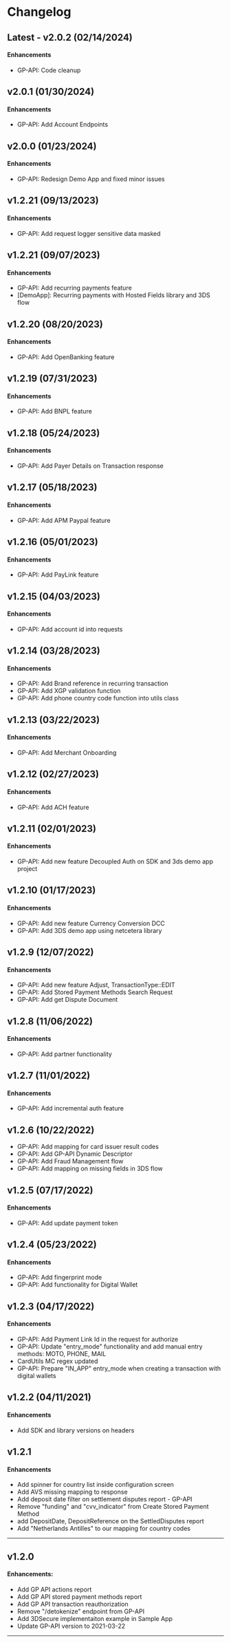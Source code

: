# Changelog

## Latest - v2.0.2 (02/14/2024)

#### Enhancements

- GP-API: Code cleanup

## v2.0.1 (01/30/2024)

#### Enhancements

- GP-API: Add Account Endpoints

## v2.0.0 (01/23/2024)

#### Enhancements

- GP-API: Redesign Demo App and fixed minor issues

## v1.2.21 (09/13/2023)

#### Enhancements

- GP-API: Add request logger sensitive data masked

## v1.2.21 (09/07/2023)

#### Enhancements

- GP-API: Add recurring payments feature
- [DemoApp]: Recurring payments with Hosted Fields library and 3DS flow

## v1.2.20 (08/20/2023)

#### Enhancements

- GP-API: Add OpenBanking feature

## v1.2.19 (07/31/2023)

#### Enhancements

- GP-API: Add BNPL feature

## v1.2.18 (05/24/2023)

#### Enhancements

- GP-API: Add Payer Details on Transaction response

## v1.2.17 (05/18/2023)

#### Enhancements

- GP-API: Add APM Paypal feature

## v1.2.16 (05/01/2023)

#### Enhancements

- GP-API: Add PayLink feature

## v1.2.15 (04/03/2023)

#### Enhancements

- GP-API: Add account id into requests

## v1.2.14 (03/28/2023)

#### Enhancements

- GP-API: Add Brand reference in recurring transaction
- GP-API: Add XGP validation function
- GP-API: Add phone country code function into utils class

## v1.2.13 (03/22/2023)

#### Enhancements

- GP-API: Add Merchant Onboarding

## v1.2.12 (02/27/2023)

#### Enhancements

- GP-API: Add ACH feature

## v1.2.11 (02/01/2023)

#### Enhancements

- GP-API: Add new feature Decoupled Auth on SDK and 3ds demo app project

## v1.2.10 (01/17/2023)

#### Enhancements

- GP-API: Add new feature Currency Conversion DCC
- GP-API: Add 3DS demo app using netcetera library

## v1.2.9 (12/07/2022)

#### Enhancements

- GP-API: Add new feature Adjust, TransactionType::EDIT
- GP-API: Add Stored Payment Methods Search Request
- GP-API: Add get Dispute Document

## v1.2.8 (11/06/2022)

#### Enhancements

- GP-API: Add partner functionality

## v1.2.7 (11/01/2022)

#### Enhancements

- GP-API: Add incremental auth feature

## v1.2.6 (10/22/2022)

- GP-API: Add mapping for card issuer result codes
- GP-API: Add GP-API Dynamic Descriptor
- GP-API: Add Fraud Management flow
- GP-API: Add mapping on missing fields in 3DS flow

## v1.2.5 (07/17/2022)

#### Enhancements

- GP-API: Add update payment token

## v1.2.4 (05/23/2022)

#### Enhancements

- GP-API: Add fingerprint mode
- GP-API: Add functionality for Digital Wallet

## v1.2.3 (04/17/2022)

#### Enhancements

- GP-API: Add Payment Link Id in the request for authorize
- GP-API: Update "entry_mode" functionality and add manual entry methods: MOTO, PHONE, MAIL
- CardUtils MC regex updated
- GP-API: Prepare "IN_APP" entry_mode when creating a transaction with digital wallets

## v1.2.2 (04/11/2021)

#### Enhancements

- Add SDK and library versions on headers

## v1.2.1

#### Enhancements

- Add spinner for country list inside configuration screen
- Add AVS missing mapping to response
- Add deposit date filter on settlement disputes report - GP-API
- Remove "funding" and "cvv_indicator" from Create Stored Payment Method
- add DepositDate, DepositReference on the SettledDisputes report
- Add "Netherlands Antilles" to our mapping for country codes

---

## v1.2.0

#### Enhancements:

- Add GP API actions report
- Add GP API stored payment methods report
- Add GP API transaction reauthorization
- Remove "/detokenize" endpoint from GP-API
- Add 3DSecure implementaiton example in Sample App
- Update GP-API version to 2021-03-22

---

